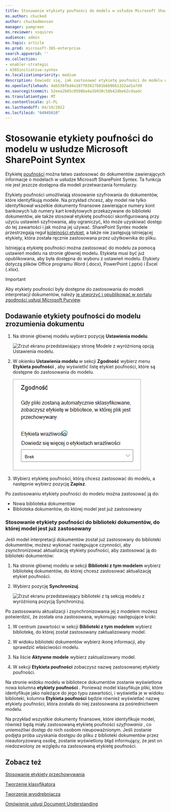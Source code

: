```yaml
---
title: Stosowanie etykiety poufności do modelu w usłudze Microsoft SharePoint Syntex
ms.author: chucked
author: chuckedmonson
manager: pamgreen
ms.reviewer: ssquires
audience: admin
ms.topic: article
ms.prod: microsoft-365-enterprise
search.appverid: ''
ms.collection:
- enabler-strategic
- m365initiative-syntex
ms.localizationpriority: medium
description: Dowiedz się, jak zastosować etykietę poufności do modelu w SharePoint Syntex.
ms.openlocfilehash: 4ab530fbd4a187f03617b01b6b9661332ad1a7d9
ms.sourcegitcommit: 52eea2b65c0598ba4a1b930c58b42dbe62cdaadc
ms.translationtype: MT
ms.contentlocale: pl-PL
ms.lasthandoff: 04/19/2022
ms.locfileid: "64945610"
---
```

# <a name="apply-a-sensitivity-label-to-a-model-in-microsoft-sharepoint-syntex"></a>Stosowanie etykiety poufności do modelu w usłudze Microsoft SharePoint Syntex

Etykietę [poufności](../compliance/sensitivity-labels.md) można łatwo zastosować do dokumentów zawierających informacje o modelach w usłudze Microsoft SharePoint Syntex. Ta funkcja nie jest jeszcze dostępna dla modeli przetwarzania formularzy.

Etykiety poufności umożliwiają stosowanie szyfrowania do dokumentów, które identyfikują modele. Na przykład chcesz, aby model nie tylko identyfikował wszelkie dokumenty finansowe zawierające numery kont bankowych lub numery kart kredytowych przekazywane do biblioteki dokumentów, ale także stosował etykietę poufności skonfigurowaną przy użyciu ustawień szyfrowania, aby ograniczyć, kto może uzyskiwać dostęp do tej zawartości i jak można jej używać. SharePoint Syntex modele przestrzegają reguł [kolejności etykiet](../compliance/apply-sensitivity-label-automatically.md#how-multiple-conditions-are-evaluated-when-they-apply-to-more-than-one-label), a także nie zastępują istniejącej etykiety, która została ręcznie zastosowana przez użytkownika do pliku. 

Istniejącą etykietę poufności można zastosować do modelu za pomocą ustawień modelu na stronie głównej modelu. Etykieta musi być już opublikowana, aby była dostępna do wyboru z ustawień modelu. Etykiety dotyczą plików Office programu Word (.docx), PowerPoint (.pptx) i Excel (.xlsx). 

> [!Important]
> Aby etykiety poufności były dostępne do zastosowania do modeli interpretacji dokumentów, należy [je utworzyć i opublikować w portalu zgodności usługi Microsoft Purview](../admin/security-and-compliance/set-up-compliance.md).

## <a name="add-a-sensitivity-label-to-a-document-understanding-model"></a>Dodawanie etykiety poufności do modelu zrozumienia dokumentu

1. Na stronie głównej modelu wybierz pozycję **Ustawienia modelu**.

   ![Zrzut ekranu przedstawiający stronę Modele z wyróżnioną opcją Ustawienia modelu.](../media/content-understanding/sensitivity-model-settings.png)

2. W okienku **Ustawienia modelu** w sekcji **Zgodność** wybierz menu **Etykieta poufności** , aby wyświetlić listę etykiet poufności, które są dostępne do zastosowania do modelu.

   ![Zrzut ekranu przedstawiający okienko Ustawienia modelu z menu etykiet poufności.](../media/content-understanding/sensitivity-model-settings-pane.png) 

3. Wybierz etykietę poufności, którą chcesz zastosować do modelu, a następnie wybierz pozycję **Zapisz**.

Po zastosowaniu etykiety poufności do modelu można zastosować ją do:

- Nowa biblioteka dokumentów
- Biblioteka dokumentów, do której model jest już zastosowany
 
### <a name="apply-the-sensitivity-label-to-a-document-library-to-which-the-model-is-already-applied"></a>Stosowanie etykiety poufności do biblioteki dokumentów, do której model jest już zastosowany

Jeśli model interpretacji dokumentów został już zastosowany do biblioteki dokumentów, możesz wykonać następujące czynności, aby zsynchronizować aktualizację etykiety poufności, aby zastosować ją do biblioteki dokumentów:

1. Na stronie głównej modelu w sekcji **Biblioteki z tym modelem** wybierz bibliotekę dokumentów, do której chcesz zastosować aktualizację etykiet poufności.

2. Wybierz pozycję **Synchronizuj**.

   ![Zrzut ekranu przedstawiający biblioteki z tą sekcją modelu z wyróżnioną pozycją Synchronizuj.](../media/content-understanding/sensitivity-libraries-sync.png)

Po zastosowaniu aktualizacji i zsynchronizowania jej z modelem możesz potwierdzić, że została ona zastosowana, wykonując następujące kroki:

1. W centrum zawartości w sekcji **Biblioteki z tym modelem** wybierz bibliotekę, do której został zastosowany zaktualizowany model. 

2. W widoku biblioteki dokumentów wybierz ikonę informacji, aby sprawdzić właściwości modelu.

3. Na liście **Aktywne modele** wybierz zaktualizowany model.

4. W sekcji **Etykieta poufności** zobaczysz nazwę zastosowanej etykiety poufności.

Na stronie widoku modelu w bibliotece dokumentów zostanie wyświetlona nowa kolumna **etykiety poufności** . Ponieważ model klasyfikuje pliki, które identyfikuje jako należące do jego typu zawartości, i wyświetla je w widoku biblioteki, kolumna **Etykieta poufności** będzie również wyświetlać nazwę etykiety poufności, która została do niej zastosowana za pośrednictwem modelu.

Na przykład wszystkie dokumenty finansowe, które identyfikuje model, również będą miały zastosowaną etykietę poufności *szyfrowania* , co uniemożliwi dostęp do nich osobom nieupoważnionym. Jeśli zostanie podjęta próba uzyskania dostępu do pliku z biblioteki dokumentów przez nieautoryzowaną osobę, zostanie wyświetlony błąd informujący, że jest on niedozwolony ze względu na zastosowaną etykietę poufności.

<!---
## Add a sensitivity label to a form processing model

> [!Important]
> For sensitivity labels to be available to apply to your form processing model, they need to be [created and published in the Microsoft Purview compliance portal](../admin/security-and-compliance/set-up-compliance.md).

You can either apply a sensitivity label to a form processing model when you are creating a model, or apply it to an existing model.

### Add a sensitivity label when you create a form processing model

1. When you [create a new form processing model](create-a-form-processing-model.md), select **Advanced settings**.

2. In **Advanced settings**, in the **Sensitivity label** section, select the menu and then select the sensitivity label you want to apply to the model.

3.  After you've completed your remaining model settings, select **Create** to build your model.

### Add a sensitivity label to an existing form processing model

You can add a sensitivity label to an existing form processing model in different ways:

- Through the **Automate** menu in the document library
- Through the **Active model** settings in the document library 

#### Add a sensitivity label to an existing form processing model through the Automate menu

You can add a sensitivity label to an existing form processing model that you own through the **Automate** menu in the document library in which the model is applied.

1. In your document library to which the form processing model is applied, select the **Automate** menu, select **AI Builder**, and then select **View form processing model details**.

2. On the **Model details** pane, in the **Sensitivity label** section, select the sensitivity label you want to apply. Then select **Save**.

#### Add a sensitivity label to an existing form processing model in the active model settings

You can add a sensitivity label to an existing form processing model that you own through the **Active model** settings in the document library in which the model is applied.

1. In the SharePoint document library in which the model is applied, select the **View active models** icon, and then select **View active models**.

2. In **Active models**, select the form processing model to which you want to apply the sensitivity label.

3. On the **Model details** pane, in the **Sensitivity label** section, select the sensitivity label you want to apply. Then select **Save**.

   > [!NOTE]
   > You must be the model owner for the **Model settings** pane to be editable. 
--->

## <a name="see-also"></a>Zobacz też

[Stosowanie etykiety przechowywania](apply-a-retention-label-to-a-model.md)

[Tworzenie klasyfikatora](create-a-classifier.md)

[Tworzenie wyodrębniacza](create-an-extractor.md)

[Omówienie usługi Document Understanding](document-understanding-overview.md)
